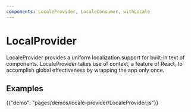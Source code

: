 ```yaml
---
components: LocaleProvider, LocaleConsumer, withLocale
---
```


# LocalProvider
LocaleProvider provides a uniform localization support for built-in text of components.
LocaleProvider takes use of context, a feature of React, to accomplish global effectiveness by wrapping the app only once.


## Examples

{{"demo": "pages/demos/locale-provider/LocaleProvider.js"}}
